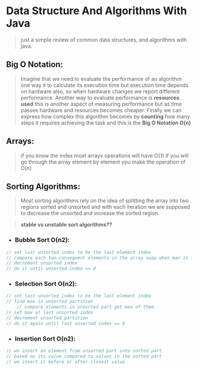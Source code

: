 # Data Structure And Algorithms With Java
> just a simple review of common data structures, and algorithms with java.
>
> 
## Big O Notation:
> Imagine that we need to evaluate the performance of an algorithm
> one way it to calculate its execution time but execution time depends on
> hardware also, so when hardware changes we report different performance.
> Another way to evaluate performance is **resources used** this is another aspect
> of measuring performance but as time passes hardware and resources becomes cheaper.
> Finally we can express how complex this algorithm becomes by **counting**
> how many steps it requires achieving the task
> and this is the **Big O Notation O(n)**
> 
## Arrays:
> if you know the index most arrays operations will have O(1)
> if you will go through the array element by element ypu make
> the operation of O(n)

## Sorting Algorithms:
>Most sorting algorithms rely on the idea of splitting the array
> into two regions sorted and unsorted and with each iteration
> we are supposed to decrease the unsorted and increase the sorted region.

> **stable vs unstable sort algorithms??**

* ### Bubble Sort O(n2):
```java
// set last unsorted index to be the last element index
// compare each two consequent elements in the array swap when max is found
// decrement unsorted index
// do it until unsorted index == 0
```
* ### Selection Sort O(n2):
```java
// set last unsorted index to be the last element index
// find max in unsorted partition
    // compare elements in unsorted part get max of them
// set max at last unsorted index
// decrement unsorted partition
// do it again until last unsorted index == 0
```
* ### Insertion Sort O(n2):
```java
// we insert an element from unsorted part into sorted part
// based on its value compared to values in the sorted part
// we insert it before or after closest value.
```


